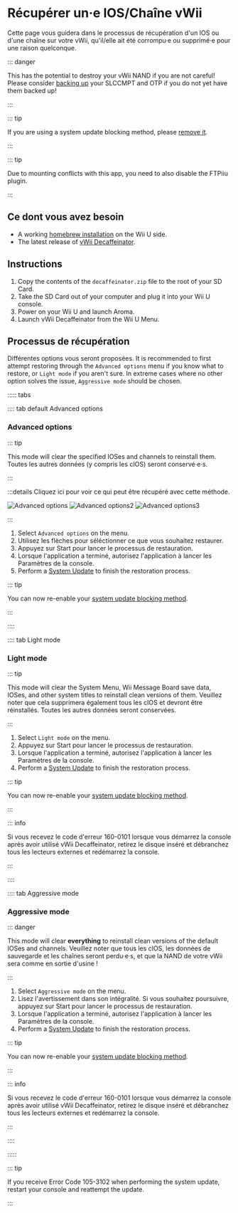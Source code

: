 # Récupérer un·e IOS/Chaîne vWii

Cette page vous guidera dans le processus de récupération d'un IOS ou d'une chaîne sur votre vWii, qu'il/elle ait été corrompu·e ou supprimé·e pour une raison quelconque.

::: danger

This has the potential to destroy your vWii NAND if you are not careful! Please consider [backing up](aroma/nand-backup) your SLCCMPT and OTP if you do not yet have them backed up!

:::

::: tip

If you are using a system update blocking method, please [remove it](unblock-updates).

:::

::: tip

Due to mounting conflicts with this app, you need to also disable the FTPiiu plugin.

:::

## Ce dont vous avez besoin

- A working [homebrew installation](index) on the Wii U side.
- The latest release of [vWii Decaffeinator](https://github.com/GaryOderNichts/vWii-Decaffeinator/releases).

## Instructions

1. Copy the contents of the `decaffeinator.zip` file to the root of your SD Card.
2. Take the SD Card out of your computer and plug it into your Wii U console.
3. Power on your Wii U and launch Aroma.
4. Launch vWii Decaffeinator from the Wii U Menu.

## Processus de récupération

Différentes options vous seront proposées. It is recommended to first attempt restoring through the `Advanced options` menu if you know what to restore, or `Light mode` if you aren't sure. In extreme cases where no other option solves the issue, `Aggressive mode` should be chosen.

<!-- tabs:start -->

::::: tabs

:::: tab default Advanced options

### Advanced options

::: tip

This mode will clear the specified IOSes and channels to reinstall them. Toutes les autres données (y compris les cIOS) seront conservé·e·s.

:::

:::details Cliquez ici pour voir ce qui peut être récupéré avec cette méthode.

![Advanced options](/files/Advanced-options.jpg)
![Advanced options2](/files/Advanced-options2.jpg)
![Advanced options3](/files/Advanced-options3.jpg)

:::

1. Select `Advanced options` on the menu.
2. Utilisez les flèches pour séléctionner ce que vous souhaitez restaurer.
3. Appuyez sur Start pour lancer le processus de restauration.
4. Lorsque l'application a terminé, autorisez l'application à lancer les Paramètres de la console.
5. Perform a [System Update](https://en-americas-support.nintendo.com/app/answers/detail/a_id/1136/~/how-to-perform-a-system-update) to finish the restoration process.

::: tip

You can now re-enable your [system update blocking method](block-updates).

:::

::::

:::: tab Light mode

### Light mode

::: tip

This mode will clear the System Menu, Wii Message Board save data, IOSes, and other system titles to reinstall clean versions of them. Veuillez noter que cela supprimera également tous les cIOS et devront être réinstallés. Toutes les autres données seront conservées.

:::

1. Select `Light mode` on the menu.
2. Appuyez sur Start pour lancer le processus de restauration.
3. Lorsque l'application a terminé, autorisez l'application à lancer les Paramètres de la console.
4. Perform a [System Update](https://en-americas-support.nintendo.com/app/answers/detail/a_id/1136/~/how-to-perform-a-system-update) to finish the restoration process.

::: tip

You can now re-enable your [system update blocking method](block-updates).

:::

::: info

Si vous recevez le code d'erreur 160-0101 lorsque vous démarrez la console après avoir utilisé vWii Decaffeinator, retirez le disque inséré et débranchez tous les lecteurs externes et redémarrez la console.

:::

::::

:::: tab Aggressive mode

### Aggressive mode

::: danger

This mode will clear **everything** to reinstall clean versions of the default IOSes and channels. Veuillez noter que tous les cIOS, les données de sauvegarde et les chaînes seront perdu·e·s, et que la NAND de votre vWii sera comme en sortie d'usine !

:::

1. Select `Aggressive mode` on the menu.
2. Lisez l'avertissement dans son intégralité. Si vous souhaitez poursuivre, appuyez sur Start pour lancer le processus de restauration.
3. Lorsque l'application a terminé, autorisez l'application à lancer les Paramètres de la console.
4. Perform a [System Update](https://en-americas-support.nintendo.com/app/answers/detail/a_id/1136/~/how-to-perform-a-system-update) to finish the restoration process.

::: tip

You can now re-enable your [system update blocking method](block-updates).

:::

::: info

Si vous recevez le code d'erreur 160-0101 lorsque vous démarrez la console après avoir utilisé vWii Decaffeinator, retirez le disque inséré et débranchez tous les lecteurs externes et redémarrez la console.

:::

::::

:::::

::: tip

If you receive Error Code 105-3102 when performing the system update, restart your console and reattempt the update.

:::
